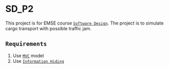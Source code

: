 # SD_P2
This project is for EMSE course [`Software Design`](https://en.wikipedia.org/wiki/Software_design).
The project is to simulate cargo transport with possible traffic jam.

## `Requirements`
1. Use [`MVC`](https://en.wikipedia.org/wiki/Model%E2%80%93view%E2%80%93controller) model
2. Use [`Information Hiding`](https://en.wikipedia.org/wiki/Information_hiding)

